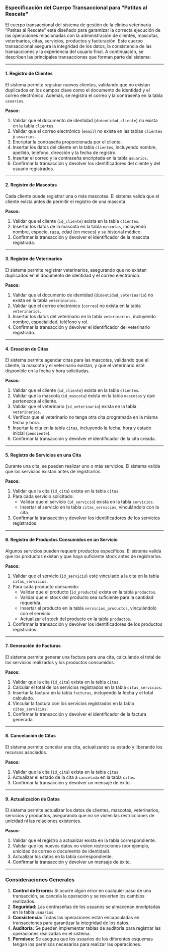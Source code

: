 ### Especificación del Cuerpo Transaccional para "Patitas al Rescate"

El cuerpo transaccional del sistema de gestión de la clínica veterinaria "Patitas al Rescate" está diseñado para garantizar la correcta ejecución de las operaciones relacionadas con la administración de clientes, mascotas, veterinarios, citas, servicios, productos y facturación. Este cuerpo transaccional asegura la integridad de los datos, la consistencia de las transacciones y la experiencia del usuario final. A continuación, se describen las principales transacciones que forman parte del sistema:

---

#### **1. Registro de Clientes**

El sistema permite registrar nuevos clientes, validando que no existan duplicados en los campos clave como el documento de identidad y el correo electrónico. Además, se registra el correo y la contraseña en la tabla `usuarios`.

**Pasos:**

1. Validar que el documento de identidad (`didentidad_cliente`) no exista en la tabla `clientes`.
2. Validar que el correo electrónico (`email`) no exista en las tablas `clientes` y `usuarios`.
3. Encriptar la contraseña proporcionada por el cliente.
4. Insertar los datos del cliente en la tabla `clientes`, incluyendo nombre, apellido, teléfono, dirección y la fecha de registro.
5. Insertar el correo y la contraseña encriptada en la tabla `usuarios`.
6. Confirmar la transacción y devolver los identificadores del cliente y del usuario registrados.

---

#### **2. Registro de Mascotas**

Cada cliente puede registrar una o más mascotas. El sistema valida que el cliente exista antes de permitir el registro de una mascota.

**Pasos:**

1. Validar que el cliente (`id_cliente`) exista en la tabla `clientes`.
2. Insertar los datos de la mascota en la tabla `mascotas`, incluyendo nombre, especie, raza, edad (en meses) y su historial médico.
3. Confirmar la transacción y devolver el identificador de la mascota registrada.

---

#### **3. Registro de Veterinarios**

El sistema permite registrar veterinarios, asegurando que no existan duplicados en el documento de identidad y el correo electrónico.

**Pasos:**

1. Validar que el documento de identidad (`didentidad_veterinario`) no exista en la tabla `veterinarios`.
2. Validar que el correo electrónico (`correo`) no exista en la tabla `veterinarios`.
3. Insertar los datos del veterinario en la tabla `veterinarios`, incluyendo nombre, especialidad, teléfono y rol.
4. Confirmar la transacción y devolver el identificador del veterinario registrado.

---

#### **4. Creación de Citas**

El sistema permite agendar citas para las mascotas, validando que el cliente, la mascota y el veterinario existan, y que el veterinario esté disponible en la fecha y hora solicitadas.

**Pasos:**

1. Validar que el cliente (`id_cliente`) exista en la tabla `clientes`.
2. Validar que la mascota (`id_mascota`) exista en la tabla `mascotas` y que pertenezca al cliente.
3. Validar que el veterinario (`id_veterinario`) exista en la tabla `veterinarios`.
4. Verificar que el veterinario no tenga otra cita programada en la misma fecha y hora.
5. Insertar la cita en la tabla `citas`, incluyendo la fecha, hora y estado inicial (`pendiente`).
6. Confirmar la transacción y devolver el identificador de la cita creada.

---

#### **5. Registro de Servicios en una Cita**

Durante una cita, se pueden realizar uno o más servicios. El sistema valida que los servicios existan antes de registrarlos.

**Pasos:**

1. Validar que la cita (`id_cita`) exista en la tabla `citas`.
2. Para cada servicio solicitado:
   * Validar que el servicio (`id_servicio`) exista en la tabla `servicios`.
   * Insertar el servicio en la tabla `citas_servicios`, vinculándolo con la cita.
3. Confirmar la transacción y devolver los identificadores de los servicios registrados.

---

#### **6. Registro de Productos Consumidos en un Servicio**

Algunos servicios pueden requerir productos específicos. El sistema valida que los productos existan y que haya suficiente stock antes de registrarlos.

**Pasos:**

1. Validar que el servicio (`id_servicio`) esté vinculado a la cita en la tabla `citas_servicios`.
2. Para cada producto consumido:
   * Validar que el producto (`id_producto`) exista en la tabla `productos`.
   * Validar que el stock del producto sea suficiente para la cantidad requerida.
   * Insertar el producto en la tabla `servicios_productos`, vinculándolo con el servicio.
   * Actualizar el stock del producto en la tabla `productos`.
3. Confirmar la transacción y devolver los identificadores de los productos registrados.

---

#### **7. Generación de Facturas**

El sistema permite generar una factura para una cita, calculando el total de los servicios realizados y los productos consumidos.

**Pasos:**

1. Validar que la cita (`id_cita`) exista en la tabla `citas`.
2. Calcular el total de los servicios registrados en la tabla `citas_servicios`.
3. Insertar la factura en la tabla `facturas`, incluyendo la fecha y el total calculado.
4. Vincular la factura con los servicios registrados en la tabla `citas_servicios`.
5. Confirmar la transacción y devolver el identificador de la factura generada.

---

#### **8. Cancelación de Citas**

El sistema permite cancelar una cita, actualizando su estado y liberando los recursos asociados.

**Pasos:**

1. Validar que la cita (`id_cita`) exista en la tabla `citas`.
2. Actualizar el estado de la cita a `cancelada` en la tabla `citas`.
3. Confirmar la transacción y devolver un mensaje de éxito.

---

#### **9. Actualización de Datos**

El sistema permite actualizar los datos de clientes, mascotas, veterinarios, servicios y productos, asegurando que no se violen las restricciones de unicidad ni las relaciones existentes.

**Pasos:**

1. Validar que el registro a actualizar exista en la tabla correspondiente.
2. Validar que los nuevos datos no violen restricciones (por ejemplo, unicidad de correo o documento de identidad).
3. Actualizar los datos en la tabla correspondiente.
4. Confirmar la transacción y devolver un mensaje de éxito.

---

### Consideraciones Generales

1. **Control de Errores:** Si ocurre algún error en cualquier paso de una transacción, se cancela la operación y se revierten los cambios realizados.
2. **Seguridad:** Las contraseñas de los usuarios se almacenan encriptadas en la tabla `usuarios`.
3. **Consistencia:** Todas las operaciones están encapsuladas en transacciones para garantizar la integridad de los datos.
4. **Auditoría:** Se pueden implementar tablas de auditoría para registrar las operaciones realizadas en el sistema.
5. **Permisos:** Se asegura que los usuarios de los diferentes esquemas tengan los permisos necesarios para realizar las operaciones.
